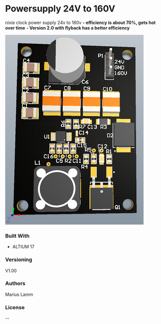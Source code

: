 # Powersupply 24V to 160V
nixie clock power supply 24v to 160v
**- efficiency is about 70%, gets hot over time**
**- Version 2.0 with flyback has a better efficiency**

![img](https://github.com/MariusLamm/Powersupply_24Vto160V_V1.0/blob/master/Powersupply_24Vto160V.PNG)

### Built With
- ALTIUM 17

### Versioning
V1.00 

### Authors
Marius Lamm

### License
--
